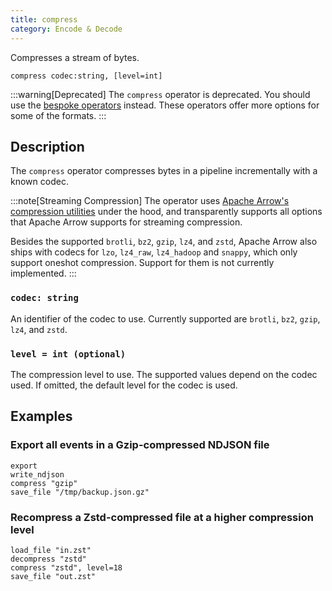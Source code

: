 ```yaml
---
title: compress
category: Encode & Decode
---
```


Compresses a stream of bytes.

```tql
compress codec:string, [level=int]
```

:::warning[Deprecated]
The `compress` operator is deprecated. You should use the
[bespoke operators](/reference/operators#encode--decode) instead.
These operators offer more options for some of the formats.
:::

## Description

The `compress` operator compresses bytes in a pipeline incrementally with a
known codec.

:::note[Streaming Compression]
The operator uses [Apache Arrow's compression
utilities][apache-arrow-compression] under the hood, and transparently supports
all options that Apache Arrow supports for streaming compression.

Besides the supported `brotli`, `bz2`, `gzip`, `lz4`, and `zstd`, Apache Arrow
also ships with codecs for `lzo`, `lz4_raw`, `lz4_hadoop` and `snappy`, which
only support oneshot compression. Support for them is not currently implemented.
:::

[apache-arrow-compression]: https://arrow.apache.org/docs/cpp/api/utilities.html#compression

### `codec: string`

An identifier of the codec to use. Currently supported are `brotli`, `bz2`,
`gzip`, `lz4`, and `zstd`.

### `level = int (optional)`

The compression level to use. The supported values depend on the codec used. If
omitted, the default level for the codec is used.

## Examples

### Export all events in a Gzip-compressed NDJSON file

```tql
export
write_ndjson
compress "gzip"
save_file "/tmp/backup.json.gz"
```

###  Recompress a Zstd-compressed file at a higher compression level

```tql
load_file "in.zst"
decompress "zstd"
compress "zstd", level=18
save_file "out.zst"
```
